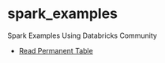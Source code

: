 # spark_examples
Spark Examples Using Databricks Community

- [Read Permanent Table](https://htmlpreview.github.io/?https://github.com/ispapadakis/spark_examples/blob/master/Equifax%20CFPB%20Read%20csv.html)
